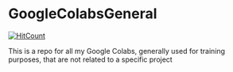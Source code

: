 ﻿# GoogleColabsGeneral
 
 [![HitCount](http://hits.dwyl.com/jubatistim/jubatistim/GoogleColabsGeneral.svg)](http://hits.dwyl.com/jubatistim/jubatistim/GoogleColabsGeneral)

This is a repo for all my Google Colabs, generally used for training purposes, that are not related to a specific project

